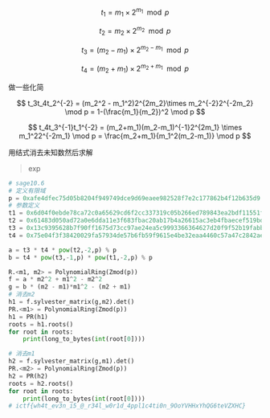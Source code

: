 
$$
t_1 = m_1\times 2^{m_1} \mod p
$$




$$
t_2 = m_2\times 2^{m_2} \mod p
$$




$$
t_3 = (m_2-m_1)\times 2^{m_2-m_1} \mod p
$$




$$
t_4 = (m_2 + m_1)\times 2^{m_2+m_1} \mod p
$$



做一些化简


$$
t_3t_4t_2^{-2} = (m_2^2 - m_1^2)2^{2m_2}\times m_2^{-2}2^{-2m_2} \mod p = 1-(\frac{m_1}{m_2})^2 \mod p
$$




$$
t_4t_3^{-1}t_1^{-2} = (m_2+m_1)(m_2-m_1)^{-1}2^{2m_1} \times m_1^22^{-2m_1} \mod p =  \frac{m_2+m_1}{m_1^2(m_2-m_1)} \mod p
$$



用结式消去未知数然后求解

> exp

```py
# sage10.6
# 定义有限域
p = 0xafe4dfec75d05b8204f949749dce9d69eaee982528f7e2c177862b4f12b635d9
# 参数定义
t1 = 0x6d04f0ebde78ca72c0a65629cd6f2cc337319c05b266ed789843ea2bdf11551f
t2 = 0x61483d050ad72a0e6dda11e3f683fbac20ab17b4a26615ac3eb4fbaecef519bd
t3 = 0x13c9395628b7f90ff1675d73cc97ae24ea5c9993366364627d20f9f52b19fabb
t4 = 0x75e04f3f38420029fa57934de57b6fb59f9615e4be32eaa4460c57a47c2842ae

a = t3 * t4 * pow(t2,-2,p) % p
b = t4 * pow(t3,-1,p) * pow(t1,-2,p) % p

R.<m1, m2> = PolynomialRing(Zmod(p))
f = a * m2^2 + m1^2 - m2^2
g = b * (m2 - m1)*m1^2 - (m2 + m1)
# 消去m2
h1 = f.sylvester_matrix(g,m2).det()
PR.<m1> = PolynomialRing(Zmod(p))
h1 = PR(h1)
roots = h1.roots()
for root in roots:
    print(long_to_bytes(int(root[0])))

# 消去m1
h2 = f.sylvester_matrix(g,m1).det()
PR.<m2> = PolynomialRing(Zmod(p))
h2 = PR(h2)
roots = h2.roots()
for root in roots:
    print(long_to_bytes(int(root[0])))
# ictf{wh4t_ev3n_i5_@_r34l_w0r1d_4ppl1c4ti0n_9OoYVHHxYhQG6teVZXHC}
```

